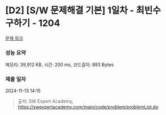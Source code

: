 # [D2] [S/W 문제해결 기본] 1일차 - 최빈수 구하기 - 1204 

[문제 링크](https://swexpertacademy.com/main/code/problem/problemDetail.do?contestProbId=AV13zo1KAAACFAYh) 

### 성능 요약

메모리: 39,912 KB, 시간: 200 ms, 코드길이: 893 Bytes

### 제출 일자

2024-11-13 14:15



> 출처: SW Expert Academy, https://swexpertacademy.com/main/code/problem/problemList.do